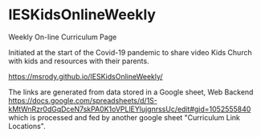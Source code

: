 # IESKidsOnlineWeekly
Weekly On-line Curriculum Page

Initiated at the start of the Covid-19 pandemic to share video Kids Church with kids and resources with their parents.



https://msrody.github.io/IESKidsOnlineWeekly/

The links are generated from data stored in a Google sheet, Web Backend https://docs.google.com/spreadsheets/d/1S-kMtWnRzr0dGqDceN7skPA0K1oVPLlEYlujgnrssUc/edit#gid=1052555840 which is processed and fed by another google sheet "Curriculum Link Locations". 



